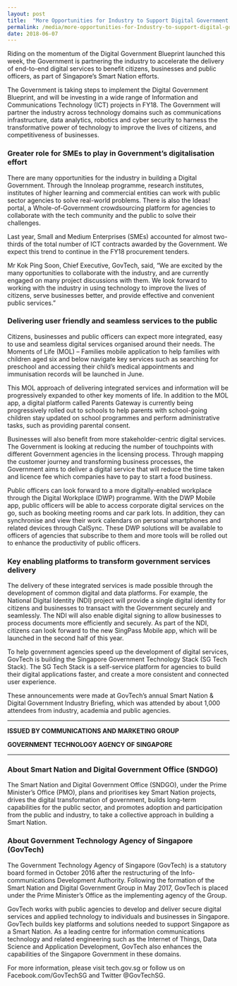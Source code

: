 ```yaml
---
layout: post
title:  "More Opportunities for Industry to Support Digital Government Blueprint Implementation"
permalink: /media/more-opportunities-for-Industry-to-support-digital-government-blueprint
date: 2018-06-07
---
```

Riding on the momentum of the Digital Government Blueprint launched this week, the Government is partnering the industry to accelerate the delivery of end-to-end digital services to benefit citizens, businesses and public officers, as part of Singapore’s Smart Nation efforts.

The Government is taking steps to implement the Digital Government Blueprint, and will be investing in a wide range of Information and Communications Technology (ICT) projects in FY18. The Government will partner the industry across technology domains such as communications infrastructure, data analytics, robotics and cyber security to harness the transformative power of technology to improve the lives of citizens, and competitiveness of businesses.

### **Greater role for SMEs to play in Government’s digitalisation effort**
There are many opportunities for the industry in building a Digital Government. Through the Innoleap programme, research institutes, institutes of higher learning and commercial entities can work with public sector agencies to solve real-world problems. There is also the Ideas! portal, a Whole-of-Government crowdsourcing platform for agencies to collaborate with the tech community and the public to solve their challenges.

Last year, Small and Medium Enterprises (SMEs) accounted for almost two-thirds of the total number of ICT contracts awarded by the Government.  We expect this trend to continue in the FY18 procurement tenders. 
 
Mr Kok Ping Soon, Chief Executive, GovTech, said, “We are excited by the many opportunities to collaborate with the industry, and are currently engaged on many project discussions with them. We look forward to working with the industry in using technology to improve the lives of citizens, serve businesses better, and provide effective and convenient public services.”

### **Delivering user friendly and seamless services to the public**
Citizens, businesses and public officers can expect more integrated, easy to use and seamless digital services organised around their needs.  The Moments of Life (MOL) – Families mobile application to help families with children aged six and below navigate key services such as searching for preschool and accessing their child’s medical appointments and immunisation records will be launched in June. 
 
This MOL approach of delivering integrated services and information will be progressively expanded to other key moments of life.  In addition to the MOL app, a digital platform called Parents Gateway is currently being progressively rolled out to schools to help parents with school-going children stay updated on school programmes and perform administrative tasks, such as providing parental consent.

Businesses will also benefit from more stakeholder-centric digital services. The Government is looking at reducing the number of touchpoints with different Government agencies in the licensing process.  Through mapping the customer journey and transforming business processes, the Government aims to deliver a digital service that will reduce the time taken and licence fee which companies have to pay to start a food business.
 
Public officers can look forward to a more digitally-enabled workplace through the Digital Workplace (DWP) programme.  With the DWP Mobile app, public officers will be able to access corporate digital services on the go, such as booking meeting rooms and car park lots. In addition, they can synchronise and view their work calendars on personal smartphones and related devices through CalSync. These DWP solutions will be available to officers of agencies that subscribe to them and more tools will be rolled out to enhance the productivity of public officers.

### **Key enabling platforms to transform government services delivery**
The delivery of these integrated services is made possible through the development of common digital and data platforms.  For example, the National Digital Identity (NDI) project will provide a single digital identity for citizens and businesses to transact with the Government securely and seamlessly. The NDI will also enable digital signing to allow businesses to process documents more efficiently and securely. As part of the NDI, citizens can look forward to the new SingPass Mobile app, which will be launched in the second half of this year.    
 
To help government agencies speed up the development of digital services, GovTech is building the Singapore Government Technology Stack (SG Tech Stack). The SG Tech Stack is a self-service platform for agencies to build their digital applications faster, and create a more consistent and connected user experience.
 
These announcements were made at GovTech’s annual Smart Nation & Digital Government Industry Briefing, which was attended by about 1,000 attendees from industry, academia and public agencies.

---

**ISSUED BY COMMUNICATIONS AND MARKETING GROUP**

**GOVERNMENT TECHNOLOGY AGENCY OF SINGAPORE**

---

### **About Smart Nation and Digital Government Office (SNDGO)**
The Smart Nation and Digital Government Office (SNDGO), under the Prime Minister’s Office (PMO), plans and prioritises key Smart Nation projects, drives the digital transformation of government, builds long-term capabilities for the public sector, and promotes adoption and participation from the public and industry, to take a collective approach in building a Smart Nation.

### **About Government Technology Agency of Singapore (GovTech)**
The Government Technology Agency of Singapore (GovTech) is a statutory board formed in October 2016 after the restructuring of the Info-communications Development Authority. Following the formation of the Smart Nation and Digital Government Group in May 2017, GovTech is placed under the Prime Minister’s Office as the implementing agency of the Group. 

GovTech works with public agencies to develop and deliver secure digital services and applied technology to individuals and businesses in Singapore. GovTech builds key platforms and solutions needed to support Singapore as a Smart Nation. 
As a leading centre for information communications technology and related engineering such as the Internet of Things, Data Science and Application Development, GovTech also enhances the capabilities of the Singapore Government in these domains. 

For more information, please visit tech.gov.sg or follow us on Facebook.com/GovTechSG and Twitter @GovTechSG.
